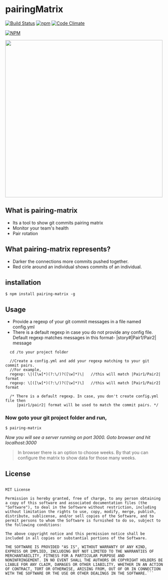 # pairingMatrix
[![Build Status](https://travis-ci.org/SARAN-thala/pairingMatrix.svg?branch=Implement-in-es6)](https://travis-ci.org/SARAN-thala/pairingMatrix)  [![npm](https://img.shields.io/npm/v/npm.svg)]() [![Code Climate](https://codeclimate.com/github/SARAN-thala/pairingMatrix/badges/gpa.svg)](https://codeclimate.com/github/SARAN-thala/pairingMatrix) 

[![NPM](https://nodei.co/npm/pairing-matrix.png?downloads=true&downloadRank=true&stars=true)](https://nodei.co/npm/pairing-matrix/)

<img src="/images/pairingMatrix.jpeg" width="500" height="500" />

## What is pairing-matrix

* Its a tool to show git commits pairing matrix 
* Monitor your team's health
* Pair rotation

## What pairing-matrix represents?

* Darker the connections more commits pushed together.
* Red cirle around an individual shows commits of an individual.

## installation

`$ npm install pairing-matrix -g`

## Usage

* Provide a regexp of your git commit messages in a file named config.yml
* There is a default regexp in case you do not provide any config file.
  Default regexp matches messages in this format- |story#|Pair1/Pair2| message
 
```
  cd /to your project folder
  
  //Create a config.yml and add your regexp matching to your git commit pairs.
  //For example,
  regexp: \|([\w]*)(?:\/)?([\w]*)\|   //this will match |Pair1/Pair2| format
  regexp: \[([\w]*)(?:\/)?([\w]*)\]   //this will match [Pair1/Pair2] format
  
  /* There is a default regexp. In case, you don't create config.yml file then
     |pair1/pair2| format will be used to match the commit pairs. */
```

### Now goto your git project folder and run,

`$ pairing-matrix`

_Now you will see a server running on port 3000. Goto browser and hit localhost:3000_

> In browser there is an option to choose weeks. By that you can configure the matrix to show data for those many weeks.

## License

```Copyright (c) 2017 Abhishek Thakur

MIT License

Permission is hereby granted, free of charge, to any person obtaining
a copy of this software and associated documentation files (the
"Software"), to deal in the Software without restriction, including
without limitation the rights to use, copy, modify, merge, publish,
distribute, sublicense, and/or sell copies of the Software, and to
permit persons to whom the Software is furnished to do so, subject to
the following conditions:

The above copyright notice and this permission notice shall be
included in all copies or substantial portions of the Software.

THE SOFTWARE IS PROVIDED "AS IS", WITHOUT WARRANTY OF ANY KIND,
EXPRESS OR IMPLIED, INCLUDING BUT NOT LIMITED TO THE WARRANTIES OF
MERCHANTABILITY, FITNESS FOR A PARTICULAR PURPOSE AND
NONINFRINGEMENT. IN NO EVENT SHALL THE AUTHORS OR COPYRIGHT HOLDERS BE
LIABLE FOR ANY CLAIM, DAMAGES OR OTHER LIABILITY, WHETHER IN AN ACTION
OF CONTRACT, TORT OR OTHERWISE, ARISING FROM, OUT OF OR IN CONNECTION
WITH THE SOFTWARE OR THE USE OR OTHER DEALINGS IN THE SOFTWARE.``` 
